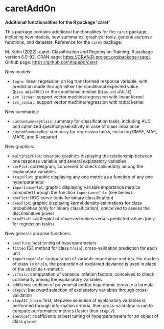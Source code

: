 # caretAddOn
__Additional functionalities for the R package 'caret'__

This package contains additional functionalities for the `caret` package, including new models, new summaries, graphical tools, general-purpose functions, and datasets.
Reference for the `caret` package:

M. Kuhn (2022). caret: Classification and Regression Training. R package version 6.0-92. CRAN page: <a href="https://CRAN.R-project.org/package=caret">https://CRAN.R-project.org/package=caret</a>.
Github page: <a href="https://github.com/topepo/caret">https://github.com/topepo/caret</a>

New models:
- `loglm`: linear regression on log transformed response variable, with prediction made through either the conditional expected value (`bias.adj=TRUE`) or the conditional median (`bias.adj=FALSE`)
- `svm_linear`: support vector machine/regression with linear kernel
- `svm_radial`: support vector machine/regression with radial kernel

New summaries:
- `customSummaryClass`: summary for classification tasks, including AUC and optimized specificity/sensitivity in case of class imbalance
- `customSummaryReg`: summary for regression tasks, including RMSE, MAE, MAPE, and R-squared

New graphics:
- `multiPairPlot`: bivariate graphics displaying the relationship between one response variable and several explanatory variables
- `corPlot`: correlogram, conceived to check collinearity among the explanatory variables
- `trainPlot`: graphic displaying any one metric as a function of any one hyperparameter
- `importancePlot`: graphic displaying variable importance metrics computed through the function `importanceCalc` (see below)
- `rocPlot`: ROC curve (only for binary classification)
- `densPlot`: graphic displaying kernel density estimations for class probabilities (only for binary classification), conceived to assess the discriminative power
- `predPlot`: scatterplot of observed values versus predicted values (only for regression tasks)

New general-purpose functions:
- `bestTune`: best tuning of hyperparameters
- `fitted` (S3 method for class `train`): cross-validation prediction for each unit
- `importanceCalc`: computation of variable importance metrics. For models of class `lm` or `glm`, the proportion of explained deviance is used in place of the absolute t-statistic.
- `vifCalc`: computation of variance inflation factors, conceived to check collinearity among the explanatory variables
- `addTerms`: addition of polynomial and/or logarithmic terms to a formula
- `stepCV`: backward selection of explanatory variables through cross-validation
- `stepAIC_train`: first, stepwise selection of explanatory variables is performed through information criteria, then cross-validation is run to compute performance metrics (faster than `stepCV`)
- `enetCoef`: coefficients at best tuning of hyperparameters for an object of class `glmnet`

